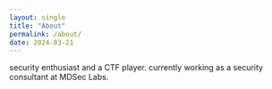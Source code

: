 ```yaml
---
layout: single
title: "About"
permalink: /about/
date: 2024-03-21
---
```

security enthusiast and a CTF player. currently working as a security consultant at MDSec Labs.

